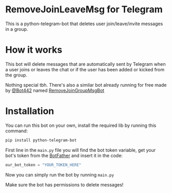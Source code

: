 # RemoveJoinLeaveMsg for Telegram
This is a python-telegram-bot that deletes user join/leave/invite messages in a group.

# How it works

This bot will delete messages that are automatically sent by Telegram when a user joins or leaves the chat or if the user has been added or kicked from the group. 

Nothing special tbh.
There's also a similar bot already running for free made by [@Bot442](https://t.me/Bot442) named [RemoveJoinGroupMsgBot](https://t.me/RemoveJoinGroupMsgBot)

# Installation

You can run this bot on your own, install the required lib by running this command: 

```bash
pip install python-telegram-bot
```

First line in the `main.py` file you will find the bot token variable, get your bot's token from the [BotFather](https://telegram.me/botfather) and insert it in the code:

```python
our_bot_token = "YOUR_TOKEN_HERE"
```

Now you can simply run the bot by running `main.py`

Make sure the bot has permissions to delete messages!
